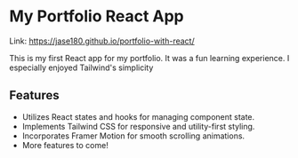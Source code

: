 # My Portfolio React App

Link:  https://jase180.github.io/portfolio-with-react/

This is my first React app for my portfolio.  It was a fun learning experience.  I especially enjoyed Tailwind's simplicity

## Features

- Utilizes React states and hooks for managing component state.
- Implements Tailwind CSS for responsive and utility-first styling.
- Incorporates Framer Motion for smooth scrolling animations.
- More features to come!
